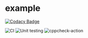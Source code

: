 # example

[![Codacy Badge](https://api.codacy.com/project/badge/Grade/14410595a6ba4fb0a9b173b84441cb14)](https://app.codacy.com/manual/stepin104377/example?utm_source=github.com&utm_medium=referral&utm_content=stepin104377/example&utm_campaign=Badge_Grade_Dashboard)

![CI](https://github.com/stepin104377/example/workflows/CI/badge.svg)   ![Unit testing](https://github.com/stepin104377/example/workflows/Unit%20testing/badge.svg)
![cppcheck-action](https://github.com/stepin104377/example/workflows/cppcheck-action/badge.svg)   

